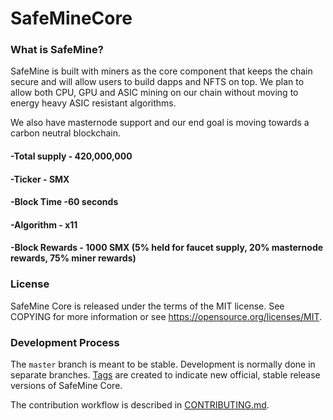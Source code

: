 # SafeMineCore

### What is SafeMine?

SafeMine is built with miners as the core component that keeps the chain secure and will allow users to build dapps and NFTS on top. We plan to allow both CPU, GPU and ASIC mining on our chain without moving to energy heavy ASIC resistant algorithms.

We also have masternode support and our end goal is moving towards a carbon neutral blockchain.

#### -Total supply - 420,000,000
#### -Ticker - SMX
#### -Block Time -60 seconds
#### -Algorithm - x11
#### -Block Rewards - 1000 SMX (5% held for faucet supply, 20% masternode rewards, 75% miner rewards)

### License

SafeMine Core is released under the terms of the MIT license. See COPYING for more information or see https://opensource.org/licenses/MIT.

### Development Process

The `master` branch is meant to be stable. Development is normally done in separate branches.
[Tags](https://github.com/safemine/SafeMineCore/tags) are created to indicate new official,
stable release versions of SafeMine Core.

The contribution workflow is described in [CONTRIBUTING.md](CONTRIBUTING.md).
